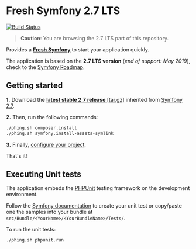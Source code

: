 Fresh Symfony 2.7 LTS
=====================
[![Build Status](https://travis-ci.org/kmelia/fresh-symfony.svg?branch=release/2.7_LTS)](https://travis-ci.org/kmelia/fresh-symfony/branches)

> **Caution**: You are browsing the 2.7 LTS part of this repository.

Provides a [**Fresh Symfony**][1] to start your application quickly.

The application is based on the **2.7 LTS version** (*end of support: May 2019*), check to the [Symfony Roadmap][4].

Getting started
---------------
**1.** Download the [**latest stable 2.7 release** [tar.gz]][2] inherited from [Symfony 2.7][3].

**2.** Then, run the following commands:
```bash
./phing.sh composer.install
./phing.sh symfony.install-assets-symlink
```

**3.** Finally, [configure your project][7].

That's it!

Executing Unit tests
--------------------

The application embeds the [PHPUnit][5] testing framework on the development environment.

Follow the [Symfony documentation][6] to create your unit test or copy/paste one the samples into your bundle at `src/Bundle/<YourName>/<YourBundleName>/Tests/`.

To run the unit tests:
```bash
./phing.sh phpunit.run
```


  [1]: https://bitbucket.org/kmelia/fresh-symfony "Fresh Symfony"
  [2]: https://bitbucket.org/kmelia/fresh-symfony/get/release/2.7_LTS.tar.gz "Latest stable 2.7 release of Fresh Symfony"
  [3]: https://github.com/symfony/symfony-standard/tree/2.7 "The 2.7 LTS version"
  [4]: https://symfony.com/roadmap "Symfony roadmap"
  [5]: https://phpunit.de/manual/current/en/ "4.x release"
  [6]: https://symfony.com/fr/doc/current/book/testing.html "Symfony documentation"
  [7]: https://bitbucket.org/kmelia/fresh-symfony/src/release/2.7_LTS/CONFIGURE.md "Fresh Symfony documentation"
